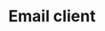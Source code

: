 # Email client

<div style="width:100%;height:100%;padding-bottom:6em;display:flex;justify-content:flex-end;">
  <p style="text-align: center;margin-top:auto;">By Augustinas Jokubauskas 2018</p>
</div>

---

## Document introduction

Email is considered as a medium that provides maximum reach for minimal investment and has served as an essential element of many marketing campaigns across all industries. Especially now, when more people than ever are getting access to internet. As developers we want the email clients to be easy and comfortable to use, but how do we do that?

### Solution

By using ethnomethodology and field work to observe paper mail handling workflow at home to get the insight of human behaviour in dealing with mail. Paper mail can differ from home to home, so we will be observing behaviours to determine, what functionality does our email client require. We will also be using the data collected by Richard Harper and his book "Inside the Smart Home"

---

## Informal requirements report

### The common approach to handling mail at home

Mail arrives at a delivery point

> Our client needs to have an entry point which the emails will be sent to. Always has to be one and all users should have access to it.

Mail is collected and placed to a shared space

> Our client needs a shared space which users have access to and can sort the mail that was directed to the house or to a specific user. Also directed mail can not be open by anyone else than the specified receiver, which means the system needs an authentication system

Mail is sorted and spam is gotten rid of

> Our client should be able to show visual queues for emails, so that obvious spam letter can be gotten rid of and mail can be sorted into relative groups based on importance. Users should also be able to assign letters to other users.

Mail is viewed by the receiver in private

> Our client should allow for separate user accounts which have unique identifications for storing emails, so that privacy is maintained.

---

Mail that does not require immediate action is placed somewhere where it can be dealt with later on

> Our client needs to be able to make reminders about mail and allow users to set dates when to be reminded of the mail

Mail that does not require to be dealt with is put away

> Our client should allow users to move email into long term storage, where it would not interfere with new incoming email

Mail that is unique (birthday, holiday, thank you cards etc. )

> Our client should allow users to create email storage groups for separating email.

---

### Findings by Richard Harper

Small scale survey has shown that women will share up to 57 per cent of the letters addressed to them (this includes all types of letters from personal to direct mail)

> Our client should allow to share email contents between users.

Parents will not only sift out what they believe their children should or should not receive; sometimes they will ensure that their children know that this is being done

> Our client should be able to handle priveleges and permissions, so that some users can view all of the email and send it out to other users

Sharing may be supported in a sequential process with e-mail,when for example, a mother and child take turns with a screen. Alternatively, email can be shared concurrently, with various members of the household having their own screens in various places.

> Our client should be accessible from multiple devices and be able to read different data in parallel.

Imagine a scenario where an organisation using paper-mail recognises that some types of information or product offering should be sent to the household, rather than to some particular person within a household.

> Our client should have a house address, which can accept all incomming mail, that then can be further spread out

---

### Additional improvements

The household can receive a lot of spam mail. And it needs to be dealth with

> Out system should allow users to tag mail senders as spam, so the mail can be filtered out

---

## Functional requirements of the system

| ID      |                                          Requirement                                           |
| ------- | :--------------------------------------------------------------------------------------------: |
| NFREQ-1 |    System should have an entry point (email address) for all letters sent to house address     |
| NFREQ-2 |                    All users should have access to systems collection point                    |
| NFREQ-3 |          System should have a visual interface, where all emails should be displayed           |
| NFREQ-4 | System should have user system, where people can register with their name,surname and password |
| NFREQ-5 |                   System should only the recipients of the email to open it                    |
| NFREQ-6 |                    System should allow users to assign email to other users                    |
| NFREQ-7 |                 System should allow openning email that was sent to the house                  |
| NFREQ-8 |                              System should allow to delete emails                              |

---

| ID       |                                    Requirement                                     |
| -------- | :--------------------------------------------------------------------------------: |
| NFREQ-9  |           System should allow to preview contents of email sent to house           |
| NFREQ-10 |            System should should have a grouping system for house email             |
| NFREQ-10 |    System should should allow users to access their email from multiple devices    |
| NFREQ-11 |                System should be able to set reminders about emails                 |
| NFREQ-12 |                  System should have long term storage for emails                   |
| NFREQ-13 |                     System should have ability to group emails                     |
| NFREQ-14 |             System should allow users to share emails with other users             |
| NFREQ-15 |                      System should have a permissions system                       |
| NFREQ-16 | System should allow users to monitor incomming mail if they have right permissions |
| NFREQ-17 |              System should allow multiple users to use system at once              |

---

## Non-functional requirements of the system

| ID     |                                           Requirement                                            |
| ------ | :----------------------------------------------------------------------------------------------: |
| FREQ-1 |     System must have one server that can handle incomming emails without loosing any of them     |
| FREQ-2 |       System must host one authentication server that can store data of more than 7 users        |
| FREQ-3 | System shall have a visual interface that users can interact with with no grater than 1s latency |
| FREQ-4 |                         System must support more than 7 concurrent users                         |
| FREQ-5 |   All incomming emails should take no longer than 5 minutes to appear on the visual interface    |
| FREQ-6 |           System should be able to store long term store emails for at least 2 months            |
| FREQ-7 |       System should be able to load back up after going down in no longer than 10 minutes        |

---

## Formal description of the system behaviour

![Alt Text](./images/System_activity_diagram.png "Activity diagram")

---

## Examples of system usage

* A person living in a house receives an email, he loooks at the master email client to see that it just contains some spam for a local dealership, person deletes the email.

* A person living in a house receives an email, he finds out that it's a greeting from his aunt, he moves it to notice board, so everyone can see it.

* A person living in a house receives an email, he finds out that it's a personal phone bill, so he moves the email to his own account.
